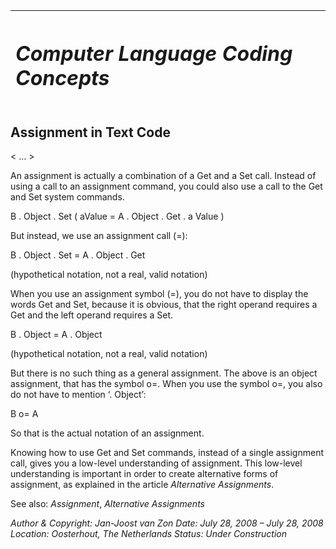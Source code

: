 ﻿|<h1>***Computer Language Coding Concepts***</h1>|
| :- |
## **Assignment in Text Code**
< … >

An assignment is actually a combination of a Get and a Set call. Instead of using a call to an assignment command, you could also use a call to the Get and Set system commands. 

B  .  Object  .  Set  (  aValue  =  A  .  Object  .  Get  .  a Value  )

But instead, we use an assignment call (=):

B  .  Object  .  Set  =  A  .  Object  .  Get

(hypothetical notation, not a real, valid notation)

When you use an assignment symbol (=), you do not have to display the words Get and Set, because it is obvious, that the right operand requires a Get and the left operand requires a Set.

B  .  Object  =  A  .  Object

(hypothetical notation, not a real, valid notation)

But there is no such thing as a general assignment. The above is an object assignment, that has the symbol o=. When you use the symbol o=, you also do not have to mention ‘.  Object’:

B  o=  A

So that is the actual notation of an assignment.

Knowing how to use Get and Set commands, instead of a single assignment call, gives you a low-level understanding of assignment. This low-level understanding is important in order to create alternative forms of assignment, as explained in the article *Alternative Assignments*.

See also: *Assignment*, *Alternative Assignments*


*Author & Copyright: Jan-Joost van Zon        Date: July 28, 2008 – July 28, 2008        Location: Oosterhout, The Netherlands        Status: Under Construction*

